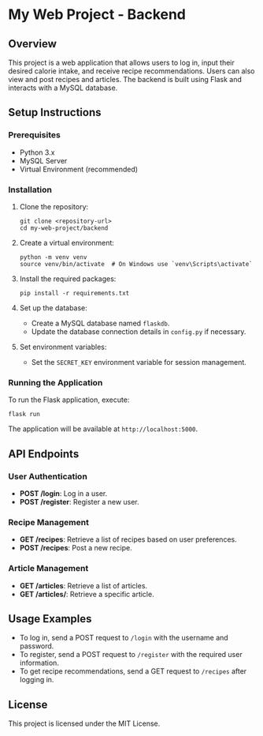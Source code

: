 # My Web Project - Backend

## Overview
This project is a web application that allows users to log in, input their desired calorie intake, and receive recipe recommendations. Users can also view and post recipes and articles. The backend is built using Flask and interacts with a MySQL database.

## Setup Instructions

### Prerequisites
- Python 3.x
- MySQL Server
- Virtual Environment (recommended)

### Installation
1. Clone the repository:
   ```
   git clone <repository-url>
   cd my-web-project/backend
   ```

2. Create a virtual environment:
   ```
   python -m venv venv
   source venv/bin/activate  # On Windows use `venv\Scripts\activate`
   ```

3. Install the required packages:
   ```
   pip install -r requirements.txt
   ```

4. Set up the database:
   - Create a MySQL database named `flaskdb`.
   - Update the database connection details in `config.py` if necessary.

5. Set environment variables:
   - Set the `SECRET_KEY` environment variable for session management.

### Running the Application
To run the Flask application, execute:
```
flask run
```
The application will be available at `http://localhost:5000`.

## API Endpoints

### User Authentication
- **POST /login**: Log in a user.
- **POST /register**: Register a new user.

### Recipe Management
- **GET /recipes**: Retrieve a list of recipes based on user preferences.
- **POST /recipes**: Post a new recipe.

### Article Management
- **GET /articles**: Retrieve a list of articles.
- **GET /articles/<id>**: Retrieve a specific article.

## Usage Examples
- To log in, send a POST request to `/login` with the username and password.
- To register, send a POST request to `/register` with the required user information.
- To get recipe recommendations, send a GET request to `/recipes` after logging in.

## License
This project is licensed under the MIT License.